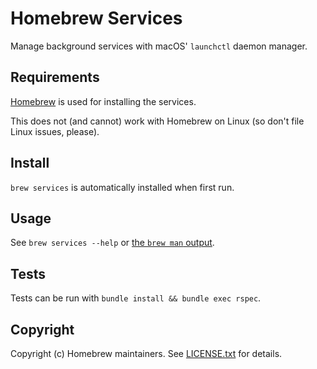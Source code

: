 # Homebrew Services

Manage background services with macOS' `launchctl` daemon manager.

## Requirements

[Homebrew](https://github.com/Homebrew/brew) is used for installing the services.

This does not (and cannot) work with Homebrew on Linux (so don't file Linux issues, please).

## Install

`brew services` is automatically installed when first run.

## Usage

See `brew services --help` or [the `brew man` output](https://docs.brew.sh/Manpage).

## Tests

Tests can be run with `bundle install && bundle exec rspec`.

## Copyright

Copyright (c) Homebrew maintainers. See [LICENSE.txt](https://github.com/Homebrew/homebrew-services/blob/master/LICENSE.txt) for details.
